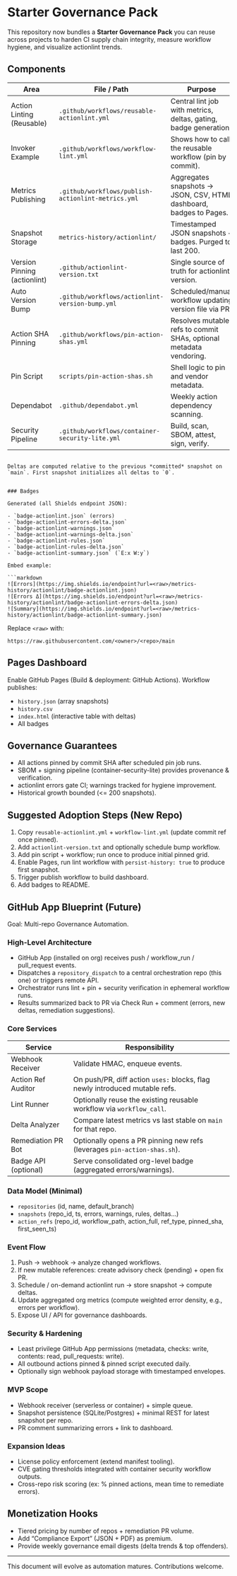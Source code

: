 # Starter Governance Pack

This repository now bundles a **Starter Governance Pack** you can reuse across projects to harden CI supply chain integrity, measure workflow hygiene, and visualize actionlint trends.

## Components

| Area | File / Path | Purpose |
|------|-------------|---------|
| Action Linting (Reusable) | `.github/workflows/reusable-actionlint.yml` | Central lint job with metrics, deltas, gating, badge generation. |
| Invoker Example | `.github/workflows/workflow-lint.yml` | Shows how to call the reusable workflow (pin by commit). |
| Metrics Publishing | `.github/workflows/publish-actionlint-metrics.yml` | Aggregates snapshots -> JSON, CSV, HTML dashboard, badges to Pages. |
| Snapshot Storage | `metrics-history/actionlint/` | Timestamped JSON snapshots + badges. Purged to last 200. |
| Version Pinning (actionlint) | `.github/actionlint-version.txt` | Single source of truth for actionlint version. |
| Auto Version Bump | `.github/workflows/actionlint-version-bump.yml` | Scheduled/manual workflow updating version file via PR. |
| Action SHA Pinning | `.github/workflows/pin-action-shas.yml` | Resolves mutable refs to commit SHAs, optional metadata vendoring. |
| Pin Script | `scripts/pin-action-shas.sh` | Shell logic to pin and vendor metadata. |
| Dependabot | `.github/dependabot.yml` | Weekly action dependency scanning. |
| Security Pipeline | `.github/workflows/container-security-lite.yml` | Build, scan, SBOM, attest, sign, verify. |

```

Deltas are computed relative to the previous *committed* snapshot on `main`. First snapshot initializes all deltas to `0`.
 

### Badges

Generated (all Shields endpoint JSON):

- `badge-actionlint.json` (errors)
- `badge-actionlint-errors-delta.json`
- `badge-actionlint-warnings.json`
- `badge-actionlint-warnings-delta.json`
- `badge-actionlint-rules.json`
- `badge-actionlint-rules-delta.json`
- `badge-actionlint-summary.json` (`E:x W:y`)

Embed example:

```markdown
![Errors](https://img.shields.io/endpoint?url=<raw>/metrics-history/actionlint/badge-actionlint.json)
![Errors Δ](https://img.shields.io/endpoint?url=<raw>/metrics-history/actionlint/badge-actionlint-errors-delta.json)
![Summary](https://img.shields.io/endpoint?url=<raw>/metrics-history/actionlint/badge-actionlint-summary.json)
```

Replace `<raw>` with:

```text
https://raw.githubusercontent.com/<owner>/<repo>/main
```

## Pages Dashboard

Enable GitHub Pages (Build & deployment: GitHub Actions). Workflow publishes:

- `history.json` (array snapshots)
- `history.csv`
- `index.html` (interactive table with deltas)
- All badges

## Governance Guarantees

- All actions pinned by commit SHA after scheduled pin job runs.
- SBOM + signing pipeline (container-security-lite) provides provenance & verification.
- actionlint errors gate CI; warnings tracked for hygiene improvement.
- Historical growth bounded (<= 200 snapshots).

## Suggested Adoption Steps (New Repo)

1. Copy `reusable-actionlint.yml` + `workflow-lint.yml` (update commit ref once pinned).
2. Add `actionlint-version.txt` and optionally schedule bump workflow.
3. Add pin script + workflow; run once to produce initial pinned grid.
4. Enable Pages, run lint workflow with `persist-history: true` to produce first snapshot.
5. Trigger publish workflow to build dashboard.
6. Add badges to README.

## GitHub App Blueprint (Future)

Goal: Multi-repo Governance Automation.

### High-Level Architecture

- GitHub App (installed on org) receives push / workflow_run / pull_request events.
- Dispatches a `repository_dispatch` to a central orchestration repo (this one) or triggers remote API.
- Orchestrator runs lint + pin + security verification in ephemeral workflow runs.
- Results summarized back to PR via Check Run + comment (errors, new deltas, remediation suggestions).

### Core Services

| Service | Responsibility |
|---------|----------------|
| Webhook Receiver | Validate HMAC, enqueue events. |
| Action Ref Auditor | On push/PR, diff action `uses:` blocks, flag newly introduced mutable refs. |
| Lint Runner | Optionally reuse the existing reusable workflow via `workflow_call`. |
| Delta Analyzer | Compare latest metrics vs last stable on `main` for that repo. |
| Remediation PR Bot | Optionally opens a PR pinning new refs (leverages `pin-action-shas.sh`). |
| Badge API (optional) | Serve consolidated org-level badge (aggregated errors/warnings). |

### Data Model (Minimal)

- `repositories` (id, name, default_branch)
- `snapshots` (repo_id, ts, errors, warnings, rules, deltas...)
- `action_refs` (repo_id, workflow_path, action_full, ref_type, pinned_sha, first_seen_ts)

### Event Flow

1. Push -> webhook -> analyze changed workflows.
2. If new mutable references: create advisory check (pending) + open fix PR.
3. Schedule / on-demand actionlint run -> store snapshot -> compute deltas.
4. Update aggregated org metrics (compute weighted error density, e.g., errors per workflow).
5. Expose UI / API for governance dashboards.

### Security & Hardening

- Least privilege GitHub App permissions (metadata, checks: write, contents: read, pull_requests: write).
- All outbound actions pinned & pinned script executed daily.
- Optionally sign webhook payload storage with timestamped envelopes.

### MVP Scope

- Webhook receiver (serverless or container) + simple queue.
- Snapshot persistence (SQLite/Postgres) + minimal REST for latest snapshot per repo.
- PR comment summarizing errors + link to dashboard.

### Expansion Ideas

- License policy enforcement (extend manifest tooling).
- CVE gating thresholds integrated with container security workflow outputs.
- Cross-repo risk scoring (ex: % pinned actions, mean time to remediate errors).

## Monetization Hooks

- Tiered pricing by number of repos + remediation PR volume.
- Add “Compliance Export” (JSON + PDF) as premium.
- Provide weekly governance email digests (delta trends & top offenders).

---
This document will evolve as automation matures. Contributions welcome.
